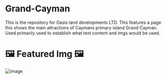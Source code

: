 # Grand-Cayman
This is the repository for Oasis land developments LTD. This features a page this shows the main attractions of Caymans primary island Grand Cayman. Used primarily used to establish what text content and imgs would be used.

# 🖼️ Featured Img 🖼️ 
![image](https://user-images.githubusercontent.com/64540871/188610011-f392c871-b94f-4975-944a-403f86273f6d.png)
